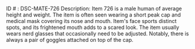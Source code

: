 ID # : DSC-MATE-726
Description: Item 726 is a male human of average height and weight. The item is often seen wearing a short peak cap and medical mask covering its nose and mouth. Item's face sports distinct spots, and its frightened mouth adds to a scared look. The item usually wears nerd glasses that occasionally need to be adjusted. Notably, there is always a pair of goggles attached on top of the cap.